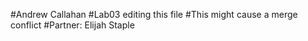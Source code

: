 #Andrew Callahan
#Lab03 editing this file
#This might cause a merge conflict
#Partner: Elijah Staple
